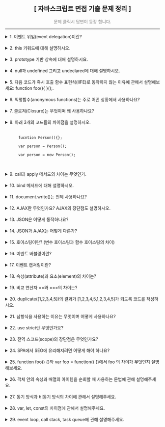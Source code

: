 <div align="center">
  <h2> [ 자바스크립트 면접 기출 문제 정리 ] </h2>
  <p style="color:gray">문제 클릭시 답변이 등장 합니다.</p>
</div>
<hr/>

<!-- 문제 1 -->
<details>
  <summary>
    1. 이벤트 위임(event delegation)이란?
  </summary>
  <br/>
  <div>
    이벤트 위임은 주로 비슷한 방식으로 여러 요소에 이벤트를 할당하거나 핸들링 할 때 사용 됩니다. 이벤트 위임을 사용하면 요소마다 핸들러를 할당하지 않는 대신 요소의 공통 조상에만 이벤트 핸들러를 할당해도 여러 요소들을 핸들링 할 수 있습니다. 여러 요소에 이벤트를 할당하게 되면 메모리 점유율이 높아져 페이지 성능이 낮아진다는 단점이 있는데, 이벤트 핸들링을 이벤트 위임으로 구현하게 되면 문제를 해소할 수 있다는 장점이 있습니다.
  </div>
</details>
<br/>
<!-- 문제 2 -->
<details>
  <summary>
    2. this 키워드에 대해 설명하시오.
  </summary>
  <br/>
  <div>
    객체의 메서드는 자신이 속한 객체의 프로퍼티를 참조하고 변경할 수 있어야 하는데, 이때 this를 통해 자신이 속한 객체 또는 자신이 생성할 인스턴스의 프로퍼티나 메서드를 참조할 수 있습니다. 구체적으로 this란 자신이 속한 객체 또는 자신이 생성할 인스턴스를 가리키는 자기 참조 변수 이며, this가 가리키는 값, 즉 this 바인딩은 함수 호출 방식에 의해 동적으로 결정 됩니다. <br/><br/>
    1. 객체 리터럴로 생성된 객체의 내부 this : 메서드를 호출한 객체가 바인딩 됩니다. <br/><br/>
    2. 생성자 함수로 생성된 객체 내부 this : 생성자 함수가 생성할 인스턴스가 바인딩 됩니다. <br/><br/>
    3. 전역에서 this와 일반 함수 내부의 this에는 window가 디폴트로 바인딩 되며, use strict 모드에서는 undefined가 바인딩 됩니다. <br/><br/>
    4. Function.prototype.apply/call 메서드에 의한 간접 호출시 this : apply와 call 메서드의 본질적인 기능은 함수를 호출하면서 인수로 전달한 객체를 해당 함수의 this에 바인딩 하므로, this에는 메서드의 인수로 전달한 특정 객체가 바인딩 됩니다. <br/><br/>
    5. Function.prototype.bind 메서드에 의한 간접 호출시 this : bind 메서드는 apply와 call 메서드와 달리 함수를 호출하지 않고 this로 사용할 객체만 전달하기 때문에 this에는 인수로 전달한 객체가 바인딩 됩니다.
    <br/><br/>
    <p>요약</p>
    <table border="1">
      <tr bgcolor="salmon">
        <td>함수 호출 방식</td>
        <td>this 바인딩</td>
      </tr>
      <tr>
        <td>일반 함수 호출</td>
        <td>전역 객체 window</td>
      </tr>
      <tr>
        <td>메서드 호출</td>
        <td>메서드를 호출 한 객체</td>
      </tr>
      <tr>
        <td>생성자 함수 호출</td>
        <td>생성자 함수가 미래에 생성할 인스턴스</td>
      </tr>
      <tr>
        <td>Function.prototype.apply/call/bind 메서드에 의한 간접 호출</td>
        <td>메서드의 첫번째 인수로 전달한 객체</td>
      </tr>
    </table>
  </div>
</details>
<br/>
<!-- 문제 3 -->
<details>
  <summary>
    3. prototype 기반 상속에 대해 설명하시요.
  </summary>
  <br/>
  <div>
    프로토타입은 프로토타입 객체라고도 불리며, 인스턴스를 포함한 어떤 객체의 부모 객체 역할을 하는 객체입니다. 자바스크립트에서 어떤 객체의 프로퍼티나 메서드를 다른 객체에 공유할 때, 프로토타입을 기반으로 상속을 구현하는 것이 개발 비용 측면에서 효율적입니다. 그 이유는 하나의 메서드를 다른 객체에 공유하는 두가지 방식을 비교하면 명확히 드러나는데요. 만약 생성자 함수 내부의 메서드를 생성될 인스턴스들이 갖게 되는 상황을 고려 했을 때, 프로토타입 기반 상속을 하지 않는 경우에는 인스턴스가 생성 될 때마다 생성자 함수의 메서드가 중복 생성되어, 같은 구조의 메서드가 메모리의 여러 공간을 차지하기 때문에 매우 비효율 적입니다. 반면 프로토타입을 기반으로 메서드를 상속하게 되면, 이러한 불필요한 중복을 제거 할 수 있는데요. 생성자 함수가 기본적으로 갖는 prototype이라는 프로퍼티에 어떤 메서드를 바인딩 하게 되면 해당 생성자 함수가 생성한 모든 인스턴스가 하나의 메서드를 공유해서 사용하기 떄문에 하나의 메모리 공간만 차지하게 됩니다. 
    <br/><br/>
    예시 코드와 함께 더 자세한 설명이 궁금하다면 제 블로그를 방문해주세요. <br/>
    <a href="https://blog.naver.com/yebinp1102/222886852128">블로그 링크 : https://blog.naver.com/yebinp1102/222886852128</a>
  </div>
</details>
<br/>
<!-- 문제 4 -->
<details>
  <summary>
    4. null과 undefined 그리고 undeclared에 대해 설명하시오.
  </summary>
  <br/>
  <div>
    ◎ null은 변수에 값이 없다는 것을 <strong>"의도적으로 명시"</strong> 할 때 사용하는 자바스크립트의 데이터 타입 중 하나 입니다. 일반적으로 이전에 할당되어 있던 값에 대한 참조를 명시적으로 제거하기 위해 사용하며, 변수에 null을 할당하게 되면 JS엔진은 아무도 참조하지 않는 메모리 공간에 대해 가비지 콜렉션을 수행하기 됩니다.
    <br/>
    <br/>
    ◎ undefined는 JS 엔진이 변수 선언에 의해 확보된 메모리 공간을 처음 할당이 이뤄지기 전까지 빈 상태로 두지 않기 위해 할당하는 초기 값 입니다. 이러한 이유로 var 키워드로 변수 선언 후 값을 할당 하지 않은 상태로 변수를 호출하면 undefined가 출력 됩니다. 
    <br/>
    <br/>
    ◎ undeclared는 접근 가능한 스코프에 변수 선언이 되지 않은 상태를 의미합니다. undeclared 상태의 변수를 참조 하게 되면 Uncaught ReferenceError 에러가 해당 함수가 정의 되지 않은 상태라는 메세지를 출력하게 됩니다.
  </div>
</details>
<br/>
<!-- 문제 5 -->
<details>
  <summary>
    5. 다음 코드가 즉시 호출 함수 표현식(IIFE)로 동작하지 않는 이유에 관해서 설명해보세요: function foo(){ }();.
  </summary>
  <br/>
  <div>
    즉시 실행 함수의 기본 형태는 그룹 연산자 (...)로 함수를 감싸고 있어야 하며, 함수의 코드 블럭 뒤에너느 함수 호출 연산자()가 있어야 한다. 하지만 위의 코드에서는 그룹 연산자로 감싸지 않았기 때문에 즉시 실행 함수로 동작하지 않는다. 더 구체적으로 이야기하자면 JS 엔진은 호출 연산자 ()를 함수와 분리된 그룹 연산자로 인식하기 때문에 function foo(){}; ()로 이해 하는 것이다. 이렇게 피연산자가 없는 그룹 연산자는 문법 에러를 발생시킨다. 만약 주어진 코드를 즉시 실행 함수로 동작하게 하고 싶다면, 아래와 같이 작성해야 한다. <br/>
    <code>(function foo(){ }())</code>
  </div>
</details>
<br/>
<!-- 문제 6 -->
<details>
  <summary>
    6. 익명함수(anonymous functions)는 주로 어떤 상황에서 사용하나요?
  </summary>
  <br/>
  <div>
    일반적으로 함수는 재사용을 위해 일단 선언 해두고 필요할 때마다 호출해서 쓰기 때문에 호출에 대비해 항상 메모리 공간의 일부를 차지합니다. 그런데 만약 어떤 함수가 한번만 사용된다면, 메모리 관리 측면에서 더 이상 필요없는 함수가 메모리 공간을 차지하는 것은 비효율적입니다. 이러한 경우에 사용하는 것이 바로 "익명 함수"인데요. 익명 함수는 자신이 호출 될때만 일시적으로 메모리 공간에 존재하다가 함수의 생명 주기가 끝나면 가비지 컬렉터에 의해 삭제되기 때문에 메모리 관리 측면에서 효율적입니다. 이러한 특징 때문에 익명 함수는 주로 state가 의도치 않게 변경되는 것을 방지하는 '클로져'나 '콜백 함수'로 사용 됩니다.
  </div>
</details>
<br/>
<!-- 문제 7 -->
<details>
  <summary>
    7. 클로져(Closure)는 무엇이며 왜 사용하나요?
  </summary>
  <br/>
  <div>
    외부 함수보다 중첩 함수의 생명 주기가 더 긴 경우에 중첩 함수가 이미 생명 주기가 종료된 외부 함수의 변수를 참조할 때가 있는데, 이때 이 중첩 함수를 클로져라고 부른다. 예를 들어 전역에 선언된 inside라는 함수가 콘솔 창에 변수 x의 값을 출력하고, 전역에 선언된 outside 라는 함수가 변수 x의 값을 갖고 있고 inside 함수를 호출 한다고 가정해보자. 코드로 나타내면 아래와 같다.</br>
    <code>
      function outside(){</br>
      &nbsp const x = 10;</br>
      &nbsp inside()</br>
      }</br>
      function inside(){</br>
      &nbsp console.log(x)</br>
      }</br>
      outside()
    </code>
    <br/>
    이때 inside 함수가 클로져가 되는 것이다. 그 이유는 outside 함수가 호출 되면서 실행 컨텍스트에 push 되어 함수 코드 블럭의 코드를 하나씩 실행 하다가 마지막으로 inside 함수를 호출하면서 종료되기 때문에 실행 컨텍스트에서 pop 된다. 이는 outside 함수의 생명 주기가 종료 되었음을 의미하며, outside 함수의 생명 주기가 종료된 시점에 inside 함수가 실행 중이라면 inside 함수는 outside 함수보다 생명 주기도 길면서 상위 스코프에서 x 값을 참조하기 때문에 클로져가 되는 것이다.
    <br/>
    이러한 클로져는 주로 상태(state)가 의도하지 않은 방향으로 변경되는 것을 방지하기 위해 은닉하거나 특정 함수에게만 상태 변경을 허용하기 위해 사용된다.  
  </div>
</details>
<br/>
<!-- 문제 8 -->
<details>
  <summary>
    8. 아래 3개의 코드들의 차이점을 설명하시오.
    <br/><br/>
    <code>
      fucntion Person(){}; <br/>
      var person = Person(); <br/>
      var person = new Person(); <br/>
    </code>
  </summary>
  <br/>
  <div>
    먼저 <code>function Person(){};</code>은 일반 함수 선언문으로 실행을 하기 위해서는 호출을 해야만 한다. 반면 <code>var person = Person();</code>은 선언된 Person 함수를 호출하고, Person 함수가 반환하는 값을 person 변수에 할당한다. 그리고 <code>var person = new Person();</code>는 Person 생성자 함수가 만든 인스턴스를 person 변수에 할당한다. 참고로 Person 생성자 함수가 생성한 인스턴스는 Person 객체의 인스턴스를 상속 받는다. 
  </div>
</details>
<br/>
<!-- 문제 9 -->
<details>
  <summary>
    9. call과 apply 메서드의 차이는 무엇인가.
  </summary>
  <br/>
  <div>
    call과 apply 메서드가 공통적으로 하는 역할은 크게 2개이다. 첫번째는 첫번째 인수로 전달 받은 값을 함수의 this에 바인딩 하는 것이고, 두번째는 두번째 인수로 전달받은 데이터를 함수의 인수로 전달하면서 함수를 호출 하는 것이다. 함수 내부의 this에 특정 값을 명시적으로 바인딩 하면서 함수를 호출하며 동작 방식이 똑같지만 함수 호출 시 해당 함수에 인수를 전달하는 방식이 다르다. call 메서드는 함수 호출 시 전달할 인수들을 구분할 때 쉼표를 사용하지만, apply 메서드는 인수들을 하나의 배열로 묶어서 전달한다. <br><br>
    - 코드 예시<br>
    <code>
    function foo(a ,b, c){ <br>
    &nbsp console.log(‘’,arguments) <br>
    &nbsp return a+b+c; <br>
    } <br>
    let this = {a : 1} <br>
    foo.apply(this, [1, 2, 3]); <br>
    Foo.call(this, 1, 2, 3); 
    </code>
  </div>
</details>
<br/>
<!-- 문제 10 -->
<details>
  <summary>
    10. bind 메서드에 대해 설명하시오.
  </summary>
  <br/>
  <div>
    bind 메서드도 call, apply 메서드와 this 바인딩을 위해서 사용되지만, 두 메서드와 달리 함수를 호출하지 않고 그저 인수로 받은 값을 해당 객체의 this에 바인딩한다. 이러한 bind 메서드는 주로 메서드의 this와 메서드 내부의 중첩 함수 또는 콜백 함수의 this가 일치하지 않는 경우 통일 하기 위해 사용된다.
  </div>
</details>
<br/>
<!-- 문제 11 -->
<details>
  <summary>
    11. document.write()는 언제 사용하나요?
  </summary>
  <br/>
  <div>
    document 객체의 메서드인 write는 인수로 전달 받은 값을 웹 브라우저에 출력합니다. write 메서드는 웹 페이지 로딩 후 가장 먼저 인수로 전달받은 데이터를 브라우저에 출력하는데요. 이때 브라우저에 이미 로딜 된 데이터를 지우고 해당 데이터만 출력하므로 주로 디버깅이나 연산 결과를 확인 할 때 사용됩니다.
  </div>
</details>
<br/>
<!-- 문제 12 -->
<details>
  <summary>
    12. AJAX란 무엇인가요? AJAX의 장단점도 설명하시오.
  </summary>
  <br/>
  <div>
    AJAX란 자바스크립트로 브라우저가 서버에게 비동기 방식의 데이터를 요청하고, 서버가 응답한 데이터를 수신해서 동적으로 갱신하는 프로그래밍 방식입니다. AJAX는 브라우저가 제공하는 Web API인 XMLHttpRequest 객체를 기반으로 동작하는데, 참고로 이 XMLHttpRequest 객체는 HTTP 비동기 통신을 위한 메서드와 프로퍼티를 제공합니다. AJAX의 장단점은 아래와 같습니다. <br><br>
    <장점><br>
    1. 브라우저의 일부만 변경해야 할 경우 필요한 데이터만 서버로부터 전송 받기 때문에 불필요한 데이터 통신이 발생하지 않는다. <br>
    2. 변경되지 않은 부분은 리렌더링 되지 않기 떄문에 화면 깜빡임 현상도 현저히 줄어든다. <br>
    3. 클라이언트와 서버와의 통신이 비동기 방식으로 동작하기 때문에 서버에 요청을 보내도 응답을 받을 때까지 다음 코드를 실행하지 않는 블로킹 현상이 발생하지 않는다.<br><br>
    <단점><br>
    1. XMLHttpRequest를 통해 통신 할 때, 사용자에게 아무런 정보를 주지 않는다.<br>
    2. AJAX를 지원하지 않는 브라우저가 존재한다.<br>
    3. 히스토리 관리가 어렵다.<br>
    4. 페이지 이동 없이 통신하기 때문에 보안에 취약하다.<br>
  </div>
</details>
<br/>
<!-- 문제 13 -->
<details>
  <summary>
    13. JSON은 어떻게 동작하나요?
  </summary>
  <br/>
  <div>
    JSON이란 클라이언트와 서버간의 HTTP 통신을 위해 주고 받는 데이터 형식으로 key와 value로 구성된 텍스트 데이터 포맷입니다. 만약 클라이언트 측에서 서버에게 어떤 데이터를 전송해야 한다면, JSON의 stringify 메서드를 사용해서 반드시 객체를 JSON 포맷의 문자열로 반환 해야 합니다. 반면 서버측에서 클라이언트에게 어떤 데이터를 전송할 경우에는 JSON의 parse 메서드를 사용해서 JSON 포맷의 문자열을 객체화 해야 합니다.
  </div>
</details>
<br/>
<!-- 문제 14 -->
<details>
  <summary>
    14. JSON과 AJAX는 어떻게 다른가?
  </summary>
  <br/>
  <div>
    JSON은 클라이언트와 서버가 통신을 위해 주고 받는 데이터의 포맷 형식입니다. 이와 달리 AJAX는 클라이언트와 서버가 통신해서 XMLHttpRequest 객체를 이용해서 브라우저의 일부만 리렌더링 하기 위한 비동기 통신 방법입니다. 
  </div>
</details>
<br/>
<!-- 문제 15 -->
<details>
  <summary>
    15. 호이스팅이란? (변수 호이스팅과 함수 호이스팅의 차이)
  </summary>
  <br/>
  <div>
    JS엔진은 런타임 이전에 모든 선언문을 먼저 실행합니다. 때문에 선언문 이전에 함수나 var 키워드로 선언된 변수가 참조 가능합니다. 이렇게 코드가 마치 선두에 있는 것처럼 동작하는 자바스크립트 고유의 특징이 바로 호이스팅 입니다. 참고로 변수 호이스팅과 함수 호이스팅은 조금 다르게 동작합니다. var 키워드로 선언된 변수는 변수 선언문 이전에 참조하게 되면 undefined로 평가되는 반면, 함수 선언문 이전에 함수를 참조하게 되면 멀쩡하게 호출 됩니다. 그 이유는 var 키워드로 선언된 변수의 경우 런타임 이전에 식별자에 undefined가 할당 되는 반면 함수 선언문으로 선언된 변수의 경우 런타임 이전에 함수 객체가 생성되고, JS엔진이 함수명과 동일한 식별자를 암묵적으로 생성해서 생성된 함수 객체를 그 식별자에 할당합니다. 이러한 이유로 함수 선언문 이전에 함수 호출이 가능한 것입니다. 
  </div>
</details>
<br/>
<!-- 문제 16 -->
<details>
  <summary>
    16. 이벤트 버블링이란?
  </summary>
  <br/>
  <div>
    어떤 DOM 요소 노드에서 이벤트가 발생하면, 이 요소에 할당된 이벤트 핸들러가 동작한다. 그 후 이어서 부모 요소 노드의 이벤트 핸들러가 수행되고, 이후 부모의 부모 요소의 이벤트 핸들러가 수행 된다. 이러한 과정은 최상단의 요소 노드에 도달 할 때까지 반복되며, 이렇게 이벤트 핸들러가 상위 요소로 전파되는 현상을 이벤트 버블링이라고 한다. 예를 들어 form 태그 내부에 div 태그가 있고, div 태그 내부에 p태그가 있으며, 각 태그를 클릭할 경우 alert 창에 어떤 태그에서 이벤트가 발생 했는지 알리는 코드가 있다고 가정해보자. 만약 가장 하위에 있는 p태그를 클릭하면 alert 창에는 p가 출력된다. 그리고 alert 창을 닫으면 곧바로 또 다른 alert 창에 div가 출력되고, 다시 창을 끄면 form을 출력하는 alert태그가 출력된다.
  </div>
</details>
<br/>
<!-- 문제 17 -->
<details>
  <summary>
    17. 이벤트 캡쳐링이란?
  </summary>
  <br/>
  <div>
    이벤트 버블링과 반대로 어떤 태그에 이벤트 발생 시 이벤트 핸들러가 하위 요소로 전파되는 현상.
  </div>
</details>
<br/>
<!-- 문제 18 -->
<details>
  <summary>
    18. 속성(attribute)과 요소(element)의 차이는?
  </summary>
  <br/>
  <div>
    요소란 HTML 문서를 구성하는 각 태그를 의미하며, 속성이란 이러한 요소들의 동작을 제어하기 위한 추가 정보를 제공 합니다. 예를 들어 a 태그에 클릭시 이동할 주소를 가리키는 href 값이 있을 때, 요소는 a이며 href는 속성입니다.
  </div>
</details>
<br/>
<!-- 문제 19 -->
<details>
  <summary>
    19. 비교 연산자 ==와 ===의 차이는?
  </summary>
  <br/>
  <div>
    동등 비교 연산자(==)는 좌항과 우항의 피연산자를 비교할 때 암묵적으로 타입을 일치 시킨 후 같은 값인 지 판별합니다. 반면 일치 비교 연산자(===)는 좌항광 우항의 피연산자가 타입도 일치하고 값도 일치하는 경우에만 true를 반환합니다.
  </div>
</details>
<br/>
<!-- 문제 20 -->
<details>
  <summary>
    20. duplicate([1,2,3,4,5])의 결과가 [1,2,3,4,5,1,2,3,4,5]가 되도록 코드를 작성하시오.
  </summary>
  <br/>
  <code>
    function duplicate(arr){<br>
      return [...arr, ...arr]<br>
    }
  </code>
</details>
<br/>
<!-- 문제 21 -->
<details>
  <summary>
    21. 삼항식을 사용하는 이유는 무엇이며 어떻게 사용하나요?
  </summary>
  <br/>
  <div>
    삼항식은 조건식의 평가 결과에 따라 반환 값을 결정하는 문입니다. 삼항식은 총 3개의 피연산자를 갖는데요. 첫번째 피연산자는 조건식으로 true나 false로 평가되며, true로 평가될 경우 두번째 피연산자를 반환하는 반면 false로 평가될 경우 세번째 피연산자를 반환합니다. if...else문과 비교 했을 때, if...else문은 표현식이 아니기 때문에 반환 값을 값처럼 사용할 수 없는 반면, 삼항식은 값으로 평가 가능한 표현식인 문이기 때문에 반환 값을 값으로 사용 가능합니다. 이러한 특징 때문에 조건이 1개이며 조건에 따라 결정되는 값을 변수에 할당 하고 싶은 경우에 if...else문 보다 삼항식을 사용하는 것이 훨씬 유리합니다. 
  </div>
</details>
<br/>
<!-- 문제 22 -->
<details>
  <summary>
    22. use strict란 무엇인가요?
  </summary>
  <br/>
  <div>
    use strict는 자바스크립트에서 허용하는 애매한 문법을 모두 오류라고 인식하기 때문에 프로그래밍의 흐릅에 더 적합하고 정확한 코드를 작성하기 위해 사용됩니다. use strict를 사용하려면 적용하려는 스코프의 최상단에 작성하면 됩니다. 만약 use strict가 선언되지 않은 상태에서 함수 선언 키워드(var, let, cont) 없이 선언된 변수를 참조 할 경우, JS엔진이 암묵적으로 변수 선언문으로 인식하기 때문에 변수 참조가 가능하다. 하지만 엄격하게 문법적으로 그리고 프로그래밍의 흐름에 부적합하다. 이러한 문제를 해결 하기 위해 해당 변수의 스코프 최상단에 use strict를 작성하면 정석으로 선언되지 않은 변수 참조시 에러가 발생하기 된다. 이렇게 use strict를 사용할 경우 안전한 코드 작성이 가능하고 JS 엔진이 자동으로 최적화하여 연산을 수행하기 때문에 수행 속도가 더 빨라진다는 장점이 있다. 

  </div>
</details>
<br/>
<!-- 문제 23 -->
<details>
  <summary>
    23. 전역 스코프(scope)의 장단점은 무엇인가요?
  </summary>
  <br/>
  <div>
    전역 스코프에 선언된 변수나 함수는 하위의 어떤 스코프에서든 접근 가능하다는 장점이 있다. 하지만 모든 스코프에서 접근 가능하기 때문에 의도하지 않은 값 변경이 발생 할 수 있으며, 이러한 문제가 발생할 경우 어느 스코프에서 값을 변경 했는지 추적하기 어려울 수 있다. 또한 전역 스코프에 선언된 변수와 함수의 생명 주기는 어플리케이션이 실행되는 순간부터 종료되는 순간이기 때문에 더이상 참조 되지 않는 변수 혹은 함수라 해도 메모리 공간을 계속해서 차지하기 때문에 메모리 낭비로 이어진다. 이외에도 변수명 중복 가능성과 스코프의 depth가 깊어질수록 전역에 선언된 변수를 검색하는 속도가 느려진다는 단점이 있기 때문에 전역에 변수를 선언할 때, 반드시 전역에 선언되지 않으면 안되는 변수인지 확인하고 그렇지 않은 경우 지역 변수로 선언하는 것이 올바르다. 
  </div>
</details>
<br/>
<!-- 문제 24 -->
<details>
  <summary>
    24. SPA에서 SEO에 유리해지려면 어떻게 해야 하나요?
  </summary>
  <br/>
  <div>
    SPA는 기본적으로 CSR 방식으로 구현되기 때문에 SEO에 불리 할 수 밖에 없다. SPA는 클라이언트가 여러 페이지를 하나의 페이지에 구현하기 때문에 JS를 읽지 못하는 검색 엔진은 해당 페이지의 HTML 문서에서 중요한 데이터들을 추출하지 못한다. 즉 크롤링에 불리하다. 이러한 문제를 해결하기 위한 방법은 크게 3가지로 나뉜다. 첫번째는 CSR 대신 SSR을 채택하는 것이고, 두번째는 동적 렌더링을 사용하는 것이며, 세번째는 History API를 사용하는 것이다. 동적 렌더링이란 SSR 사용이 불가피한 경우 주로 사용하는 방식으로 서버에서 요청하는 자가 사람인지 크롤러인지 판단 후, 사람이면 HTML과 JS 문서를 제공하고 크롤러이면 렌더링된 HTML 버전의 페이지를 제공해서 크롤링 가능하게 하는 방법이다. History API는 SPA 어플리케이션의 한 페이지에서 일부 컨텐츠만 변경될 경우 url 변경이 없어 크롤링이 되지 않는 문제 해결을 위해 일부 컨텐츠 변경시 url이 변경되도록 하는 방법이다.
  </div>
</details>
<br/>
<!-- 문제 25 -->
<details>
  <summary>
    25. function foo() {}와 var foo = function() {}에서 foo 의 차이가 무엇인지 설명해보세요.
  </summary>
  <br/>
  <div>
    <code>function foo(){}</code>에서 foo는 함수 선언문으로 선언된 함수 foo이고 <code>var foo = function (){}</code>에서 foo는 함수 리터럴을 할당 받는 변수 foo이다. 즉 함수 선언문이냐 함수 표현문이냐의 차이인데, 둘은 동작 방식이 다르다. 함수 선언문은 함수 호이스팅에 의해 따르기 때문에 함수 선언문 이전에 함수를 호출해도 동작하는 반면, 함수 표현문은 변수 호이스팅을 따르기 때문에 함수 표현문 이전에 foo를 호출 할 경우 초기화 단계에서 할당된 undefined가 호출되며, undefined는 함수가 아니기 때문에 TypeError가 발생한다. 
  </div>
</details>
<br/>
<!-- 문제 26 -->
<details>
  <summary>
    26. 객체 안의 속성과 배열의 아이템을 순회할 때 사용하는 문법에 관해 설명해주세요.
  </summary>
  <br/>
  <div>
    객체의 속성과 배열을 순회하는 방법은 크게 2가지로 나뉜다. 첫번째는 for문을 사용하는 것으로 배열의 경우 배열의 0번 인덱스부터 배열의 length 인덱스 까지 순회하면 된다. 객체는 배열과 달리 length 조회가 안된다. 따라서 객체 생성자 Object의 메서드인 keys를 사용해서 객체의 모든 key 값을 배열로 출력 받은 다음, 배열의 길이 만큼 for문으로 순회하면 된다. 그리고 두번째 방법은 for...of문 와 for...in문을 사용하는 것이다. 배열을 순회할 때는 for...of문을 사용해서 배열의 각 요소에 한번씩 접근 가능하며, 객체를 순회할 때는 for...in문을 사용해서 각 key 값에 한번씩 접근 가능하다. 
  </div>
</details>
<br/>
<!-- 문제 27 -->
<details>
  <summary>
    27. 동기 방식과 비동기 방식의 차이에 관해서 설명해주세요.
  </summary>
  <br/>
  <div>
    JS엔진은 한번에 하나의 테스크만 수행하는 싱글 스레드 방식으로 동작한다. 일반적으로 하나의 테스크를 수행하기 시작하면 수행을 완전히 종료할 때까지 기다렸다가 다음 테스크를 실행하는데, 이를 "동기 처리"라고 한다. 코드를 동기 처리 할 경우, 코드의 흐름이 직관적이기 때문에 예측 가능하다는 장점이 있지만, 어떤 테스크의 수행 시간이 매우 길 경우 다음 테스크가 기약없이 기다려야 한다는 단점이 있다. 예를 들어, 어떤 함수가 서버에게 홈페이지에 관한 모든 리소스(HTML, CSS, JS, 이미지 등)를 요청하고, 서버의 응답은 약 5초 걸린다고 가정해보자. 서버에게 요청이 들어간 순간부터 사용자는 약 5초간 아무런 변화 없는 홈페이지를 보고 있어야 하는데, 이는 사용자 측면에서 나쁜 UX이다. 이러한 문제를 해결하기 위한 방안이 바로 "비동기 처리"이다. 비동기 처리란 실행 중인 테스크가 완전히 종료되지 않아도 다음 연산을 수행하는 것을 의미한다. 예를 들어, 서버에게 어떤 데이터를 요청했고, 요청에 대한 응답은 5초 정도 걸린다고 가정 했을 때, 비동기 처리를 하게 되면 서버로부터 응답을 받는데 걸리는 시간인 5초를 기다리지 않고 다른 테스크를 먼저 수행하다가 응답이 도착하면 그때 테스크 수행을 완수하는 것이다. 이렇게 필요에 따라 비동기 처리를 하게 되면 동기 처리를 할 때보다 우수한 UX를 만들 수 있으나 코드의 흐름을 예측하기 어렵다는 단점이 있으니 남발해서는 안된다. 
  </div>
</details>
<br/>
<!-- 문제 28 -->
<details>
  <summary>
    28. var, let, const의 차이점에 관해서 설명해주세요.
  </summary>
  <br/>
  <div>
    <strong>var 키워드로 선언된 변수의 특징 : </strong><br>
    - 변수 중복 선언 가능<br>
    - 함수 레벨 스코프 : 함수의 코드 블럭만 지역 스코프로 인정한다.<br>
    - 런타임 이전에 선언 단계와 초기화 단계가 수행된다. 변수 선언문 이전에 변수 참조시 undefined 반환<br><br>
    <strong>let 키워드로 선언된 변수의 특징 : </strong><br>
    - 변수 중복 선언 불가<br>
    - 블록 레벨 스코프 : 모든 코드 블럭을 지역 스코프로 인정 한다.<br>
    - 런타임 이전에 선언 단계를 실행되지만 초기화 단계는 런타임에 실행되기 때문에 선언문 이전에 변수 참조시 참조 에러가 발생한다.<br><br>
    <strong>const 키워드로 선언된 변수의 특징 :</strong><br>
    - let 키워드로 선언한 변수의 특징을 모두 가짐<br>
    - 추가로 선언 시 반드시 값을 할당해야 함<br>
    - 재할당이 금지된다.(원시 값은 한번 할당하면 불변하지만, 객체는 값 변경이 가능하다. 재할당 !== 불변)
  </div>
</details>
<br/>
<!-- 문제 29 -->
<details>
  <summary>
    29. event loop, call stack, task queue에 관해 설명해주세요.
  </summary>
  <br/>
  <div>
    <strong>evnet loop</strong> : 콜 스택에 현재 실행 중인 실행 컨텍스트가 있는지, 그리고 태스크 큐에 대기 중인 함수(콜백 함수, 이벤트 핸들러 등)가 있는지 반복해서 확인한다. 만약 콜 스택이 비어 있고 태스크 큐에 대기 중인 함수가 있다면 이벤트 루프는 FIFO 방식으로 태스크 큐에 대기 중인 함수를 콜 스택으로 이동시킨다. 이때 콜 스택으로 이동한 함수는 실행되며 태스크 큐에 임시 보관된 함수들은 비동기 처리 방식으로 동작한다.<br><br>
    <strong>call stack</strong> : 소스 코드(전역 코드나 함수 코드 등) 평가 과정에서 생성된 실행 컨텍스트가 추가되고 제거되는 스택 자료구조로 '실행 컨텍스트 스택'이라고도 불린다. 함수를 호출하면 함수 실행 컨텍스트가 순차적으로 콜 스택에 push 되어 실행된다. JS엔진은 하나의 콜 스택만 갖기 때문에 최상위 실행 컨텍스트가 종료되어 콜 스택에서 제거되기 전까지는 다른 태스크는 실행되지 않는다.<br><br>
    <strong>task queue</strong> : setTimeout이나 setInterval과 같은 비동기 함수의 콜백 함수 또는 이벤트 핸들러가 일시적으로 보관되는 영역이다. 태스크 큐는 별도로 프로미스의 후속 처리 메서드의 콜백 함수가 일시적으로 보관되는 마이크로태스크 큐도 전재한다. 
  </div>
</details>
<br/>
